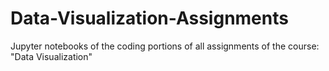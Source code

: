 # Data-Visualization-Assignments
Jupyter notebooks of the coding portions of all assignments of the course: "Data Visualization"
